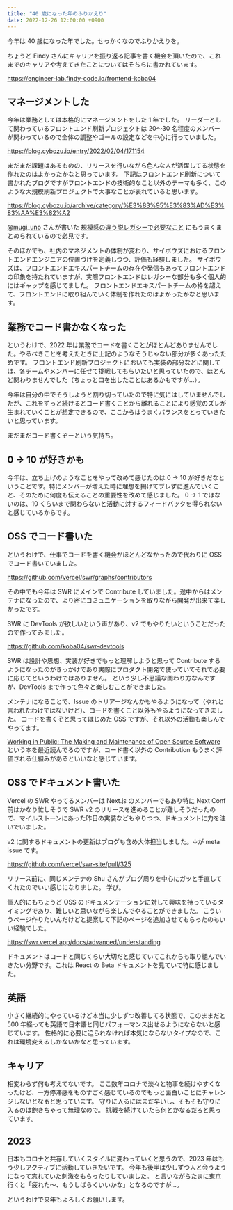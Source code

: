 ```yaml
---
title: "40 歳になった年のふりかえり"
date: 2022-12-26 12:00:00 +0900
---
```


今年は 40 歳になった年でした。せっかくなのでふりかえりを。

ちょうど Findy さんにキャリアを振り返る記事を書く機会を頂いたので、これまでのキャリアや考えてきたことについてはそちらに書かれています。

https://engineer-lab.findy-code.io/frontend-koba04

## マネージメントした

今年は業務としては本格的にマネージメントをした 1 年でした。
リーダーとして関わっているフロントエンド刷新プロジェクトは 20〜30 名程度のメンバーが関わっているので全体の調整やゴールの設定などを中心に行っていました。

https://blog.cybozu.io/entry/2022/02/04/171154

まだまだ課題はあるものの、リリースを行いながら色んな人が活躍してる状態を作れたのはよかったかなと思っています。
下記はフロントエンド刷新について書かれたブログですがフロントエンドの技術的なこと以外のテーマも多く、このような大規模刷新プロジェクトで大事なことが表れていると思います。

https://blog.cybozu.io/archive/category/%E3%83%95%E3%83%AD%E3%83%AA%E3%82%A2

[@mugi_uno](https://twitter.com/mugi_uno) さんが書いた [規模感の違う脱レガシーで必要なこと](https://mugi1.hateblo.jp/entry/2022/12/15/000000) にもうまくまとめられているので必見です。

そのほかでも、社内のマネジメントの体制が変わり、サイボウズにおけるフロントエンドエンジニアの位置づけを定義しつつ、評価も経験しました。
サイボウズは、フロントエンドエキスパートチームの存在や発信もあってフロントエンドの印象を持たれていますが、実際フロントエンドはレガシーな部分も多く個人的にはギャップを感じてました。
フロントエンドエキスパートチームの枠を超えて、フロントエンドに取り組んでいく体制を作れたのはよかったかなと思います。

## 業務でコード書かなくなった

というわけで、2022 年は業務でコードを書くことがほとんどありませんでした。やるべきことを考えたときに上記のようなそうじゃない部分が多くあったためです。
フロントエンド刷新プロジェクトにおいても実装の部分などに関しては、各チームやメンバーに任せて挑戦してもらいたいと思っていたので、ほとんど関わりませんでした（ちょっと口を出したことはあるかもですが...）。

今年は自分の中でそうしようと割り切っていたので特に気にはしていませんでしたが、これをずっと続けるとコード書くことから離れることにより感覚のズレが生まれていくことが想定できるので、ここからはうまくバランスをとっていきたいと思っています。

まだまだコード書くぞーという気持ち。

## 0 → 10 が好きかも

今年は、立ち上げのようなことをやって改めて感じたのは 0 → 10 が好きだなということです。特にメンバーが増えた時に理想を掲げてブレずに進んでいくこと、そのために何度も伝えることの重要性を改めて感じました。
0 → 1 ではないのは、10 くらいまで関わらないと活動に対するフィードバックを得られないと感じているからです。

## OSS でコード書いた

というわけで、仕事でコードを書く機会がほとんどなかったので代わりに OSS でコード書いていました。

https://github.com/vercel/swr/graphs/contributors

その中でも今年は SWR にメインで Contribute していました。途中からはメンテナになったので、より密にコミュニケーションを取りながら開発が出来て楽しかったです。

SWR に DevTools が欲しいという声があり、v2 でもやりたいということだったので作ってみました。

https://github.com/koba04/swr-devtools

SWR は設計や思想、実装が好きでもっと理解しようと思って Contribute するようになったのがきっかけであり実際にプロダクト開発で使っていてそれで必要に応じてというわけではありません。
という少し不思議な関わり方なんですが、DevTools まで作って色々と楽しむことができました。

メンテナになることで、Issue のトリアージなんかもやるようになって（やれと言われたわけではないけど）、コードを書くこと以外もやるようになってきました。
コードを書くぞと思ってはじめた OSS ですが、それ以外の活動も楽しんでやってます。

[Working in Public: The Making and Maintenance of Open Source Software](https://www.amazon.co.jp/dp/B08BDGXVK9) という本を最近読んでるのですが、コード書く以外の Contribution もうまく評価される仕組みがあるといいなと感じています。

## OSS でドキュメント書いた

Vercel の SWR やってるメンバーは Next.js のメンバーでもあり特に Next Conf 前はかなり忙しそうで SWR v2 のリリースを進めることが難しそうだったので、マイルストーンにあった昨日の実装などもやりつつ、ドキュメントに力を注いでいました。

v2 に関するドキュメントの更新はブログも含め大体担当しました。↓が meta issue です。

https://github.com/vercel/swr-site/pull/325

リリース前に、同じメンテナの Shu さんがブログ周りを中心にガッと手直してくれたのでいい感じになりました。
学び。

個人的にもちょうど OSS のドキュメンテーションに対して興味を持っているタイミングであり、難しいと思いながら楽しんでやることができました。
こういうページ作りたいんだけどと提案して下記のページを追加させてもらったのもいい経験でした。

https://swr.vercel.app/docs/advanced/understanding

ドキュメントはコードと同じくらい大切だと感じていてこれからも取り組んでいきたい分野です。これは React の Beta ドキュメントを見ていて特に感じました。

## 英語

小さく継続的にやっているけど本当に少しずつ改善してる状態で、このままだと 500 年経っても英語で日本語と同じパフォーマンス出せるようにならないと感じています。
性格的に必要に迫られなければ本気にならないタイプなので、これは環境変えるしかないかなと思っています。

## キャリア

相変わらず何も考えてないです。
ここ数年コロナで淡々と物事を続けやすくなったけど、一方停滞感をものすごく感じているのでもっと面白いことにチャレンジしないとなぁと思っています。
守りに入るにはまだ早いし、そもそも守りに入るのは飽きちゃって無理なので。
挑戦を続けていたら何とかなるだろと思っています。

## 2023

日本もコロナと共存していくスタイルに変わっていくと思うので、2023 年はもう少しアクティブに活動していきたいです。
今年も後半は少しずつ人と会うようになって忘れていた刺激をもらったりしていました。
と言いながらたまに東京行くと「疲れた〜、もうしばらくいいかな」となるのですが...。

というわけで来年もよろしくお願いします。
